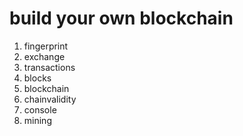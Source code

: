 # build your own blockchain

1. fingerprint
2. exchange
3. transactions
4. blocks
5. blockchain
6. chainvalidity
7. console
8. mining
